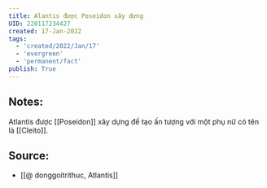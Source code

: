 ```yaml
---
title: Alantis được Poseidon xây dựng
UID: 220117234427
created: 17-Jan-2022
tags:
  - 'created/2022/Jan/17'
  - 'evergreen'
  - 'permanent/fact'
publish: True
---
```

## Notes:
Atlantis được [[Poseidon]] xây dựng để tạo ấn tượng với một phụ nữ có tên là [[Cleito]].

## Source:
- [[@ donggoitrithuc, Atlantis]]


